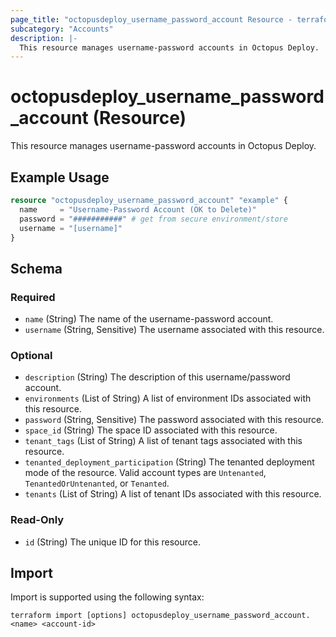 ```yaml
---
page_title: "octopusdeploy_username_password_account Resource - terraform-provider-octopusdeploy"
subcategory: "Accounts"
description: |-
  This resource manages username-password accounts in Octopus Deploy.
---
```


# octopusdeploy_username_password_account (Resource)

This resource manages username-password accounts in Octopus Deploy.

## Example Usage

```terraform
resource "octopusdeploy_username_password_account" "example" {
  name     = "Username-Password Account (OK to Delete)"
  password = "###########" # get from secure environment/store
  username = "[username]"
}
```
<!-- schema generated by tfplugindocs -->
## Schema

### Required

- `name` (String) The name of the username-password account.
- `username` (String, Sensitive) The username associated with this resource.

### Optional

- `description` (String) The description of this username/password account.
- `environments` (List of String) A list of environment IDs associated with this resource.
- `password` (String, Sensitive) The password associated with this resource.
- `space_id` (String) The space ID associated with this resource.
- `tenant_tags` (List of String) A list of tenant tags associated with this resource.
- `tenanted_deployment_participation` (String) The tenanted deployment mode of the resource. Valid account types are `Untenanted`, `TenantedOrUntenanted`, or `Tenanted`.
- `tenants` (List of String) A list of tenant IDs associated with this resource.

### Read-Only

- `id` (String) The unique ID for this resource.

## Import

Import is supported using the following syntax:

```shell
terraform import [options] octopusdeploy_username_password_account.<name> <account-id>
```
